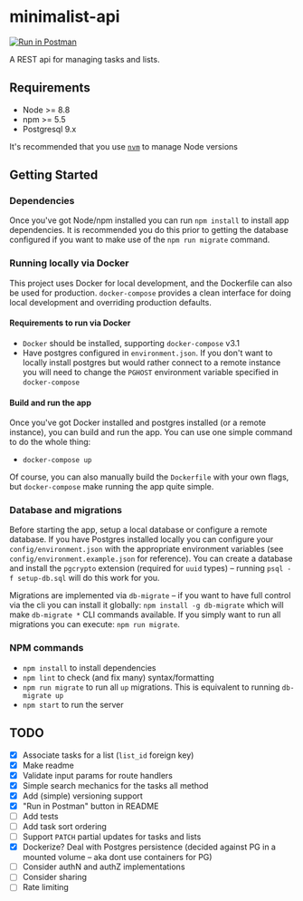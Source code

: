 # minimalist-api

[![Run in Postman](https://run.pstmn.io/button.svg)](https://app.getpostman.com/run-collection/2395cb614da97594b9b6)

A REST api for managing tasks and lists.

## Requirements

- Node >= 8.8
- npm >= 5.5
- Postgresql 9.x

It's recommended that you use [`nvm`](https://github.com/creationix/nvm) to manage Node versions

## Getting Started

### Dependencies

Once you've got Node/npm installed you can run `npm install` to install app dependencies. It is recommended you do this prior to getting the database configured if you want to make use of the `npm run migrate` command.

### Running locally via Docker

This project uses Docker for local development, and the Dockerfile can also be used for production. `docker-compose` provides a clean interface for doing local development and overriding production defaults.

#### Requirements to run via Docker
- `Docker` should be installed, supporting `docker-compose` v3.1
- Have postgres configured in `environment.json`. If you don't want to locally install postgres but would rather connect to a remote instance you will need to change the `PGHOST` environment variable specified in `docker-compose`

#### Build and run the app

Once you've got Docker installed and postgres installed (or a remote instance), you can build and run the app. You can use one simple command to do the whole thing:

- `docker-compose up`

Of course, you can also manually build the `Dockerfile` with your own flags, but `docker-compose` make running the app quite simple.

### Database and migrations

Before starting the app, setup a local database or configure a remote database. If you have Postgres installed locally you can configure your `config/environment.json` with the appropriate environment variables (see `config/environment.example.json` for reference). You can create a database and install the `pgcrypto` extension (required for `uuid` types) – running `psql -f setup-db.sql` will do this work for you.

Migrations are implemented via `db-migrate` – if you want to have full control via the cli you can install it globally: `npm install -g db-migrate` which will make `db-migrate *` CLI commands available. If you simply want to run all migrations you can execute: `npm run migrate`.

### NPM commands

- `npm install` to install dependencies
- `npm lint` to check (and fix many) syntax/formatting
- `npm run migrate` to run all `up` migrations. This is equivalent to running `db-migrate up`
- `npm start` to run the server

## TODO

- [x] Associate tasks for a list (`list_id` foreign key)
- [x] Make readme
- [x] Validate input params for route handlers
- [x] Simple search mechanics for the tasks all method
- [x] Add (simple) versioning support
- [x] "Run in Postman" button in README
- [ ] Add tests
- [ ] Add task sort ordering
- [ ] Support `PATCH` partial updates for tasks and lists
- [x] Dockerize? Deal with Postgres persistence (decided against PG in a mounted volume – aka dont use containers for PG)
- [ ] Consider authN and authZ implementations
- [ ] Consider sharing
- [ ] Rate limiting
